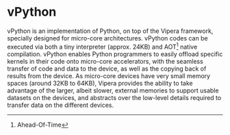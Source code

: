# vPython

vPython is an implementation of Python, on top of the Vipera framework, specially designed for micro-core architectures. vPython codes can be executed via both a tiny interpreter (approx. 24KB) and AOT[^1] native compilation. vPython enables Python programmers to easily offload specific kernels in their code onto micro-core accelerators, with the seamless transfer of code and data to the device, as well as the copying back of results from the device. As micro-core devices have very small memory spaces (around 32KB to 64KB), Vipera provides the ability to take advantage of the larger, albeit slower, external memories to support usable datasets on the devices, and abstracts over the low-level details required to transfer data on the different devices.

[^1]: Ahead-Of-Time
